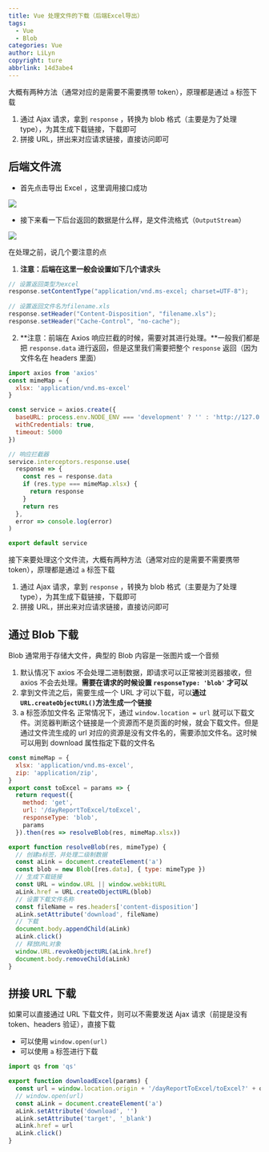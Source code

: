 ```yaml
---
title: Vue 处理文件的下载（后端Excel导出）
tags:
  - Vue
  - Blob
categories: Vue
author: LiLyn
copyright: ture
abbrlink: 14d3abe4
---
```


大概有两种方法（通常对应的是需要不需要携带 token），原理都是通过 `a` 标签下载

1. 通过 Ajax 请求，拿到 `response` ，转换为 blob 格式（主要是为了处理 type），为其生成下载链接，下载即可
2. 拼接 URL，拼出来对应请求链接，直接访问即可

<!--more-->

## 后端文件流

- 首先点击导出 Excel ，这里调用接口成功

![](https://gitee.com/lilyn/pic/raw/master/company-img/%E5%AF%BC%E5%87%BAExcel%E6%8E%A5%E5%8F%A3%E6%88%90%E5%8A%9F.jpg)

- 接下来看一下后台返回的数据是什么样，是文件流格式（`OutputStream`）

![](https://gitee.com/lilyn/pic/raw/master/company-img/%E5%90%8E%E7%AB%AF%E8%BF%94%E5%9B%9E%E7%9A%84%E6%95%B0%E6%8D%AE%E6%B5%81.jpg)

在处理之前，说几个要注意的点

1. **注意：后端在这里一般会设置如下几个请求头**

```java
// 设置返回类型为excel
response.setContentType("application/vnd.ms-excel; charset=UTF-8");  
	
// 设置返回文件名为filename.xls 
response.setHeader("Content-Disposition", "filename.xls");  
response.setHeader("Cache-Control", "no-cache");  
```

2. **注意：前端在 Axios 响应拦截的时候，需要对其进行处理。**一般我们都是把 `response.data` 进行返回，但是这里我们需要把整个 `response` 返回（因为文件名在 headers 里面）

```js
import axios from 'axios'
const mimeMap = {
  xlsx: 'application/vnd.ms-excel'
}

const service = axios.create({
  baseURL: process.env.NODE_ENV === 'development' ? '' : 'http://127.0.0.1:9999'
  withCredentials: true,
  timeout: 5000
})

// 响应拦截器
service.interceptors.response.use(
  response => {
    const res = response.data
    if (res.type === mimeMap.xlsx) {
      return response
    }
    return res
  },
  error => console.log(error)
)

export default service
```

接下来要处理这个文件流，大概有两种方法（通常对应的是需要不需要携带 token），原理都是通过 `a` 标签下载

1. 通过 Ajax 请求，拿到 `response` ，转换为 blob 格式（主要是为了处理 type），为其生成下载链接，下载即可
2. 拼接 URL，拼出来对应请求链接，直接访问即可

## 通过 Blob 下载

Blob 通常用于存储大文件，典型的 Blob 内容是一张图片或一个音频

1. 默认情况下 axios 不会处理二进制数据，即请求可以正常被浏览器接收，但 axios 不会去处理。**需要在请求的时候设置 `responseType: 'blob'` 才可以**
2. 拿到文件流之后，需要生成一个 URL 才可以下载，可以**通过`URL.createObjectURL()`方法生成一个链接**
3. a 标签添加文件名
   正常情况下，通过 `window.location = url` 就可以下载文件。浏览器判断这个链接是一个资源而不是页面的时候，就会下载文件。但是通过文件流生成的 url 对应的资源是没有文件名的，需要添加文件名。这时候可以用到 download 属性指定下载的文件名

```js
const mimeMap = {
  xlsx: 'application/vnd.ms-excel',
  zip: 'application/zip',
}
export const toExcel = params => {
  return request({
    method: 'get',
    url: '/dayReportToExcel/toExcel',
    responseType: 'blob',
    params
  }).then(res => resolveBlob(res, mimeMap.xlsx))

export function resolveBlob(res, mimeType) {
  // 创建a标签，并处理二级制数据
  const aLink = document.createElement('a')
  const blob = new Blob([res.data], { type: mimeType })
  // 生成下载链接
  const URL = window.URL || window.webkitURL
  aLink.href = URL.createObjectURL(blob)
  // 设置下载文件名称
  const fileName = res.headers['content-disposition']
  aLink.setAttribute('download', fileName)
  // 下载
  document.body.appendChild(aLink)
  aLink.click()
  // 释放URL对象
  window.URL.revokeObjectURL(aLink.href)
  document.body.removeChild(aLink)
}
```

## 拼接 URL 下载

如果可以直接通过 URL 下载文件，则可以不需要发送 Ajax 请求（前提是没有 token、headers 验证），直接下载

- 可以使用 `window.open(url)`
- 可以使用 `a` 标签进行下载

```js
import qs from 'qs'

export function downloadExcel(params) {
  const url = window.location.origin + '/dayReportToExcel/toExcel?' + qs.stringify(params)
  // window.open(url)
  const aLink = document.createElement('a')
  aLink.setAttribute('download', '')
  aLink.setAttribute('target', '_blank')
  aLink.href = url
  aLink.click()
}
```

